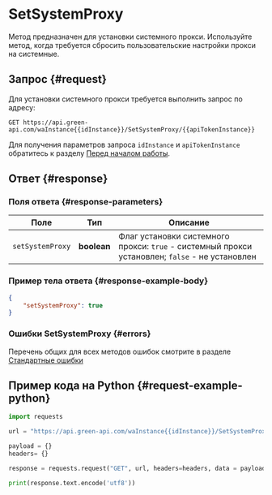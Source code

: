 # SetSystemProxy

Метод предназначен для установки системного прокси. Используйте метод, когда требуется сбросить пользовательские настройки прокси на системные.

## Запрос {#request}

Для установки системного прокси требуется выполнить запрос по адресу:
```
GET https://api.green-api.com/waInstance{{idInstance}}/SetSystemProxy/{{apiTokenInstance}}
```

Для получения параметров запроса `idInstance` и `apiTokenInstance` обратитесь к разделу [Перед началом работы](../../before-start.md#parameters).

## Ответ {#response}

### Поля ответа {#response-parameters}

Поле | Тип |  Описание
----- | ----- | ----- 
`setSystemProxy` | **boolean** | Флаг установки системного прокси: `true` - системный прокси установлен; `false` - не установлен

### Пример тела ответа {#response-example-body}

```json
{
    "setSystemProxy": true
}
```

### Ошибки SetSystemProxy {#errors}

Перечень общих для всех методов ошибок смотрите в разделе [Стандартные ошибки](../common-errors.md)

## Пример кода на Python  {#request-example-python}

```python
import requests

url = "https://api.green-api.com/waInstance{{idInstance}}/SetSystemProxy/{{apiTokenInstance}}"

payload = {}
headers= {}

response = requests.request("GET", url, headers=headers, data = payload)

print(response.text.encode('utf8'))
```
